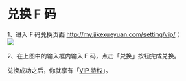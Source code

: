 # 兑换 F 码

1、进入 F 码兑换页面 <http://my.jikexueyuan.com/setting/vip/>；   
![](http://com-4jplus-temp.qiniudn.com/2016/07/2016-07-28_20:29:46.jpg)   

2、在上图中的输入框内输入 F 码，点击「兑换」按钮完成兑换。  

兑换成功之后，你就享有「[VIP 特权](http://help.jikexueyuan.com/vip/)」。
